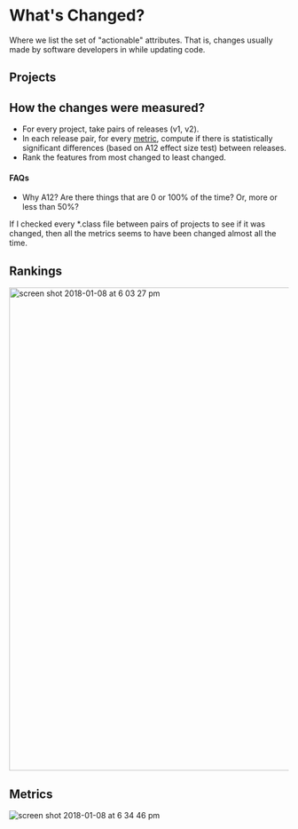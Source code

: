 # What's Changed?

Where we list the set of "actionable" attributes. That is, changes usually made by software developers in while updating code.

## Projects

## How the changes were measured?

+ For every project, take pairs of releases (v1, v2).
+ In each release pair, for every [metric](), compute if there is statistically significant differences (based on A12 effect size test) between releases. 
+ Rank the features from most changed to least changed.

#### FAQs
+ Why A12? Are there things that are 0 or 100% of the time? Or, more or less than 50%?

If I checked every *.class file between pairs of projects to see if it was changed, then all the metrics seems to have been changed almost all the time. 

## Rankings

<img width="870" alt="screen shot 2018-01-08 at 6 03 27 pm" src="https://user-images.githubusercontent.com/1433964/34671808-eeb0c5ca-f4a1-11e7-9c11-46fb39cd12ab.png">

## Metrics

![screen shot 2018-01-08 at 6 34 46 pm](https://user-images.githubusercontent.com/1433964/34672041-ebbea502-f4a2-11e7-970a-c680a51db8b7.png)


